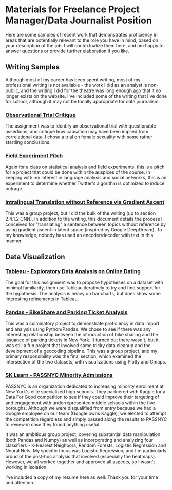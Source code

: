 # Materials for Freelance Project Manager/Data Journalist Position

Here are some samples of recent work that demonstrates proficiency in areas that are potentially relevant to the role you have in mind, based on your description of the job.  I will contextualize them here, and am happy to answer questions or provide further elaboration if you like.

## Writing Samples

Although most of my career has been spent writing, most of my professional writing is not available - the work I did as an analyst is non-public, and the writing I did for the theatre was long enough ago that it no longer exists on the website.  I've included some of the writing that I've done for school, although it may not be tonally appropriate for data journalism.

### [Observational Trial Critique](https://github.com/omsteadily/fractl/tree/master/w241Essay1.pdf)

The assignment was to identify an observational trial with questionable assertions, and critique how causation may have been implied from correlational data.  I chose a trial on female sexuality with some rather startling conclusions.

### [Field Experiment Pitch](https://github.com/omsteadily/fractl/tree/master/w241Essay2.pdf)

Again for a class on statistical analysis and field experiments, this is a pitch for a project that could be done within the auspices of the course.  In keeping with my interest in language analysis and social networks, this is an experiment to determine whether Twitter's algorithm is optimized to induce outrage.

### [Intralingual Translation without Reference via Gradient Ascent](https://github.com/omsteadily/fractl/w266_Final_Project.pdf)

This was a group project, but I did the bulk of the writing (up to section 2.4.1.2 CNN).  In addition to the writing, this document details the process I conceived for "translating" a sentence between topics without reference by using gradient ascent in latent space (inspired by Google DeepDream).  To my knowledge, nobody has used an encoder/decoder with text in this manner.

## Data Visualization

### [Tableau - Exploratory Data Analysis on Online Dating](https://github.com/omsteadily/fractl/tree/master/w209Tableau.pdf)
The goal for this assignment was to propose hypotheses on a dataset with minimal familiarity, then use Tableau iteratively to try and find support for the hypothesis.  The analysis is heavy on bar charts, but does show some interesting refinements in Tableau.

### [Pandas - BikeShare and Parking Ticket Analysis](https://github.com/omsteadily/fractl/tree/master/Pandas%20-%20BikeShare%20and%20Parking%20Ticket%20Analysis)
This was a culminatory project to demonstrate proficiency in data import and analysis using Python/Pandas.  We chose to see if there was any interesting relationship between the introduction of bike sharing and the issuance of parking tickets in New York.  It turned out there wasn't, but it was still a fun project that involved some tricky data cleanup and the development of a geocoding pipeline.  This was a group project, and my primary responsibility was the final section, which examined the intersection of the two datasets, with visualizations using Plotly and Gmaps.

### [SK Learn - PASSNYC Minority Admissions](https://github.com/omsteadily/W207-final-project/blob/bd14b33dd14629c1ae3e0d6fcb57f86a782e4752/final_project_overview.ipynb)
PASSNYC is an organization dedicated to increasing minority enrollment at New York's elite specialized high schools.  They partnered with Kaggle for a Data For Good competition to see if they could improve their targeting of and engagement with underrepresented middle schools within the five boroughs.  Although we were disqualified from entry because we had a Google employee on our team (Google owns Kaggle), we elected to attempt the competition regardless and simply passed along the results to PASSNYC to review in case they found anything useful.

It was an ambitious group project, covering substantial data manipulation (both Pandas and Numpy) as well as incorporating and analyzing four classifiers - K-Nearest Neighbors, Random Forests, Logistic Regression and Neural Nets.  My specific focus was Logistic Regression, and I'm particularly proud of the post-hoc analysis that involved (especially the heatmaps).  However, we all worked together and approved all aspects, so I wasn't working in isolation.

I've included a copy of my resume here as well.  Thank you for your time and attention.

